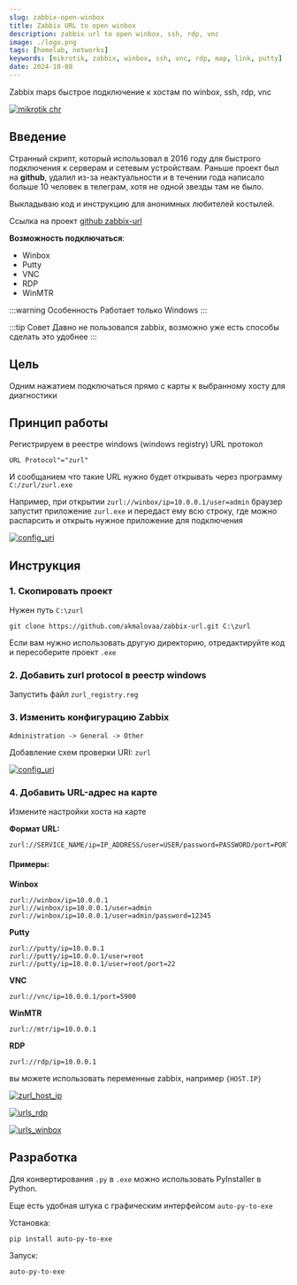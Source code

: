 ```yaml
---
slug: zabbix-open-winbox
title: Zabbix URL to open winbox
description: zabbix url to open winbox, ssh, rdp, vnc
image: ./logo.png
tags: [homelab, networks]
keywords: [mikrotik, zabbix, winbox, ssh, vnc, rdp, map, link, putty]
date: 2024-10-08
---
```


Zabbix maps быстрое подключение к хостам по winbox, ssh, rdp, vnc

[![mikrotik chr](./logo.png)](/blog/zabbix-open-winbox)
<!--truncate-->

## Введение 

Странный скрипт, который использовал в 2016 году для быстрого подключения к серверам и сетевым устройствам. 
Раньше проект был на **github**, удалил из-за неактуальности и в течении года написало больше 10 человек в телеграм, хотя не одной звезды там не было.

Выкладываю код и инструкцию для анонимных любителей костылей.

Ссылка на проект [github zabbix-url](https://github.com/akmalovaa/zabbix-url)

**Возможность подключаться**:
- Winbox
- Putty
- VNC
- RDP
- WinMTR

:::warning Особенность
Работает только Windows
:::

:::tip Совет
Давно не пользовался zabbix, возможно уже есть способы сделать это удобнее
:::


## Цель

Одним нажатием подключаться прямо с карты к выбранному хосту для диагностики


## Принцип работы

Регистрируем в реестре windows (windows registry) URL протокол
```
URL Protocol"="zurl"
```

И сообщанием что такие URL нужно будет открывать через программу `C:/zurl/zurl.exe`

Например, при открытии `zurl://winbox/ip=10.0.0.1/user=admin` браузер запустит приложение `zurl.exe` и передаст ему всю строку, 
где можно распарсить и открыть нужное приложение для подключения

[![config_uri](https://github.com/akmalovaa/zabbix-url/blob/main/images/scheme.excalidraw.png?raw=true)](https://github.com/akmalovaa/zabbix-url/blob/main/images/config_uri.png)

## Инструкция

### 1. Скопировать проект

Нужен путь `C:\zurl`

```shell
git clone https://github.com/akmalovaa/zabbix-url.git C:\zurl
```

Если вам нужно использовать другую директорию, отредактируйте код и пересоберите проект `.exe`


### 2. Добавить zurl protocol в реестр windows

Запустить файл `zurl_registry.reg`

### 3. Изменить конфигурацию Zabbix

`Administration -> General -> Other`

Добавление схем проверки URI: `zurl`

[![config_uri](https://github.com/akmalovaa/zabbix-url/blob/main/images/config_uri.png?raw=true)](https://github.com/akmalovaa/zabbix-url/blob/main/images/config_uri.png)


### 4. Добавить URL-адрес на карте

Измените настройки хоста на карте

**Формат URL:**
```
zurl://SERVICE_NAME/ip=IP_ADDRESS/user=USER/password=PASSWORD/port=PORT
```

#### Примеры:


**Winbox**
```
zurl://winbox/ip=10.0.0.1
zurl://winbox/ip=10.0.0.1/user=admin
zurl://winbox/ip=10.0.0.1/user=admin/password=12345
```

**Putty**
```
zurl://putty/ip=10.0.0.1
zurl://putty/ip=10.0.0.1/user=root
zurl://putty/ip=10.0.0.1/user=root/port=22
```

**VNC**
```
zurl://vnc/ip=10.0.0.1/port=5900
```

**WinMTR**
```
zurl://mtr/ip=10.0.0.1
```

**RDP**
```
zurl://rdp/ip=10.0.0.1
```

вы можете использовать переменные zabbix, например `{HOST.IP}`

[![zurl_host_ip](https://github.com/akmalovaa/zabbix-url/blob/main/images/zurl_host_ip.png?raw=true)](https://github.com/akmalovaa/zabbix-url/blob/main/images/zurl_host_ip.png)

[![urls_rdp](https://github.com/akmalovaa/zabbix-url/blob/main/images/urls_rdp.png?raw=true)](https://github.com/akmalovaa/zabbix-url/blob/main/images/urls_rdp.png)

[![urls_winbox](https://github.com/akmalovaa/zabbix-url/blob/main/images/urls_winbox.png?raw=true)](https://github.com/akmalovaa/zabbix-url/blob/main/images/urls_winbox.png)


## Разработка

Для конвертирования `.py` в `.exe` можно использовать PyInstaller в Python.

Еще есть удобная штука с графическим интерфейсом `auto-py-to-exe`

Установка:
```shell
pip install auto-py-to-exe
```

Запуск:
```shell
auto-py-to-exe
```

